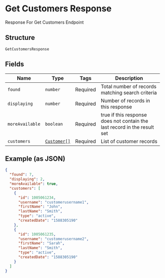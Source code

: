 
# Get Customers Response

Response For Get Customers Endpoint

## Structure

`GetCustomersResponse`

## Fields

| Name | Type | Tags | Description |
|  --- | --- | --- | --- |
| `found` | `number` | Required | Total number of records matching search criteria |
| `displaying` | `number` | Required | Number of records in this response |
| `moreAvailable` | `boolean` | Required | true if this response does not contain the last record in the result set |
| `customers` | [`Customer[]`](../../doc/models/customer.md) | Required | List of customer records |

## Example (as JSON)

```json
{
  "found": 7,
  "displaying": 2,
  "moreAvailable": true,
  "customers": [
    {
      "id": 1005061234,
      "username": "customerusername1",
      "firstName": "John",
      "lastName": "Smith",
      "type": "active",
      "createdDate": "1588305190"
    },
    {
      "id": 1005061235,
      "username": "customerusername2",
      "firstName": "Sarah",
      "lastName": "Smith",
      "type": "active",
      "createdDate": "1588305190"
    }
  ]
}
```

